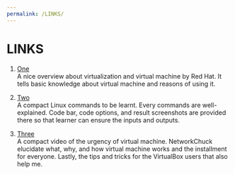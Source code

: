 ```yaml
---
permalink: /LINKS/
---
```


# LINKS

1. [One](https://www.redhat.com/en/topics/virtualization/what-is-a-virtual-machine)<br>
A nice overview about virtualization and virtual machine by Red Hat.
It tells basic knowledge about virtual machine and reasons of using it.

2. [Two](https://kinsta.com/blog/linux-commands/)<br>
A compact Linux commands to be learnt. Every commands are well-explained.
Code bar, code options, and result screenshots are provided there so that
learner can ensure the inputs and outputs.

3. [Three](https://www.youtube.com/watch?v=wX75Z-4MEoM)<br>
A compact video of the urgency of virtual machine. NetworkChuck elucidate what, 
why, and how virtual machine works and the installment for everyone. Lastly,
the tips and tricks for the VirtualBox users that also help me.